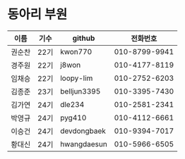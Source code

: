 # 동아리 부원

| 이름 | 기수 | github | 전화번호 |
| --- | --- | --- | ---|
| 권순찬 | 22기 | kwon770 | 010-8799-9941 |
| 경주원 | 22기 | j8won | 010-4177-8119 |
| 임채승 | 22기 | loopy-lim | 010-2752-6203 |
| 김종준 | 23기 | belljun3395 | 010-3395-7430 |
| 김가연 | 24기 | dle234 | 010-2581-2341 |
| 박영규 | 24기 | pyg410 | 010-4112-6661 |
| 이승건 | 24기 | devdongbaek | 010-9394-7017 |
| 황대신 | 24기 | hwangdaesun | 010-5966-6505 |
